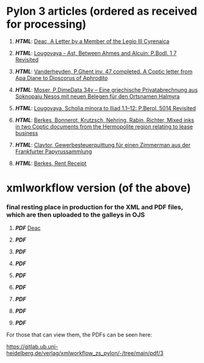 # Pylon 3 articles (ordered as received for processing)

1. **_HTML_**: [Deac,	A Letter by a Member of the Legio III Cyrenaica](https://digi.ub.uni-heidelberg.de/editionService/viewer/p3test/deac_legio_cyrenaica)

2. **_HTML_**: [Lougovaya - Ast,	Between Ahmes and Alcuin: P.Bodl. 1 7 Revisited](https://digi.ub.uni-heidelberg.de/editionService/viewer/p3test/ast_lougovaya_ahmes)

3. **_HTML_**: [Vanderheyden,	P.Ghent inv. 47 completed. A Coptic letter from Apa Diane to Dioscorus of Aphrodito](https://digi.ub.uni-heidelberg.de/editionService/viewer/p3test/vanderheyden_ghent47_completed)

4. **_HTML_**: [Moser, P.DimeData 34v – Eine griechische Privatabrechnung aus Soknopaiu Nesos mit neuen Belegen für den Ortsnamen Halmyra](https://digi.ub.uni-heidelberg.de/editionService/viewer/p3test/moser_halmyra)

5. **_HTML_**: [Lougovaya, Scholia minora to Iliad 1.1–12: P.Berol. 5014 Revisited](https://digi.ub.uni-heidelberg.de/editionService/viewer/p3test/lougovaya_scholia)

6. **_HTML_**: [Berkes, Bonnerot, Krutzsch, Nehring, Rabin, Richter, Mixed inks in two Coptic documents from the Hermopolite region relating to lease business](https://digi.ub.uni-heidelberg.de/editionService/viewer/p3test/berkes_et_al_ink)

7. **_HTML_**: [Claytor, Gewerbesteuerquittung für einen Zimmerman aus der Frankfurter Papyrussammlung](https://digi.ub.uni-heidelberg.de/editionService/viewer/p3test/claytor_frankfurt_86)

8. **_HTML_**: [Berkes, Rent Receipt](https://digi.ub.uni-heidelberg.de/editionService/viewer/p3test/berkes_rent)
 


# xmlworkflow version (of the above)
### final resting place in production for the XML and PDF files, which are then uploaded to the galleys in OJS


1. **_PDF_** [Deac](https://github.com/jcowey/P3/blob/master/pdfs/1_deac.pdf)

2. **_PDF_**

3. **_PDF_** 

4. **_PDF_**
  
5. **_PDF_**

6. **_PDF_**

7. **_PDF_**

8. **_PDF_**

9. **_PDF_**



For those that can view them, the PDFs can be seen here:

https://gitlab.ub.uni-heidelberg.de/verlag/xmlworkflow_zs_pylon/-/tree/main/pdf/3
